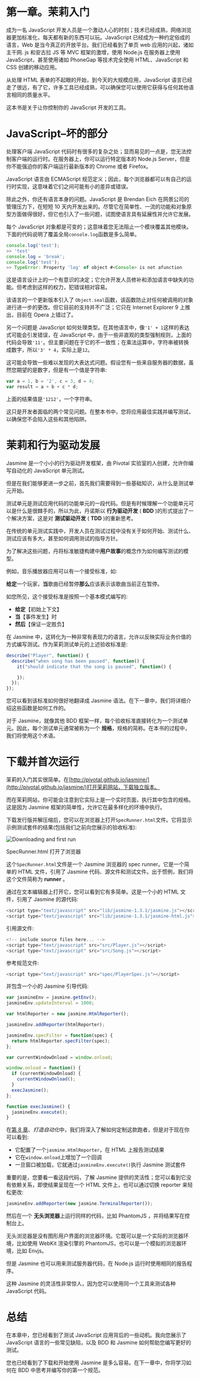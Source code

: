 # 第一章。茉莉入门

成为一名 JavaScript 开发人员是一个激动人心的时刻；技术已经成熟，网络浏览器更加标准化，每天都有新的东西可以玩。JavaScript 已经成为一种约定俗成的语言，Web 是当今真正的开放平台。我们已经看到了单页 web 应用的兴起，诸如主干网. js 和安古拉 JS 等 MVC 框架的激增，使用 Node.js 在服务器上使用 JavaScript，甚至使用诸如 PhoneGap 等技术完全使用 HTML、JavaScript 和 CSS 创建的移动应用。

从处理 HTML 表单的不起眼的开始，到今天的大规模应用，JavaScript 语言已经走了很远，有了它，许多工具已经成熟，可以确保您可以使用它获得与任何其他语言相同的质量水平。

这本书是关于让你控制你的 JavaScript 开发的工具。

# JavaScript–坏的部分

处理客户端 JavaScript 代码时有很多的复杂之处；显而易见的一点是，您无法控制客户端的运行时。在服务器上，你可以运行特定版本的 Node.js Server，但是你不能强迫你的客户端运行最新版本的 Chrome 或者 Firefox。

JavaScript 语言由 ECMAScript 规范定义；因此，每个浏览器都可以有自己的运行时实现，这意味着它们之间可能有小的差异或错误。

除此之外，你还有语言本身的问题。JavaScript 是 Brendan Eich 在网景公司的管理压力下，在短短 10 天内开发出来的。尽管它在简单性、一流的功能和对象原型方面做得很好，但它也引入了一些问题，试图使语言具有延展性并允许它发展。

每个 JavaScript 对象都是可变的；这意味着您无法阻止一个模块覆盖其他模块。下面的代码说明了覆盖全局`console.log`函数是多么简单。

```js
console.log('test');
>> 'test'
console.log = 'break';
console.log('test');
>> TypeError: Property 'log' of object #<Console> is not afunction
```

这是语言设计上的一个有意识的决定；它允许开发人员修补和添加语言中缺失的功能。但考虑到这样的权力，犯错误相对容易。

该语言的一个更新版本引入了 `Object.seal`函数，该函数防止对任何被调用的对象进行进一步的更改。但它目前的支持并不广泛；它只在 Internet Explorer 9 上推出，目前在 Opera 上错过了。

另一个问题是 JavaScript 如何处理类型。在其他语言中，像`'1' + 1`这样的表达式可能会引发错误，在 JavaScript 中，由于一些非直观的类型强制规则，上面的代码会导致`'11'`。但主要问题在于它的不一致性；在乘法运算中，字符串被转换成数字，所以`'3' * 4`，实际上是`12`。

这可能会导致一些难以发现的大表达式问题。假设您有一些来自服务器的数据，虽然您期望的是数字，但是有一个值是字符串:

```js
var a = 1, b = '2', c = 3, d = 4;
var result = a + b + c * d;
```

上面的结果值是`'1212'`，一个字符串。

这只是开发者面临的两个常见问题。在整本书中，您将应用最佳实践并编写测试，以确保您不会陷入这些和其他陷阱。

# 茉莉和行为驱动发展

Jasmine 是一个小小的行为驱动开发框架，由 Pivotal 实验室的人创建，允许你编写自动化的 JavaScript 单元测试。

但是在我们能够更进一步之前，首先我们需要得到一些基础知识，从什么是测试单元开始。

测试单元是测试应用代码的功能单元的一段代码。但是有时候理解一个功能单元可以是什么是很棘手的，所以为此，丹诺斯以 **行为驱动开发** ( **BDD** )的形式提出了一个解决方案，这是对 **测试驱动开发** ( **TDD** )的重新思考。

在传统的单元测试实践中，开发人员在测试过程中没有关于如何开始、测试什么、测试应该有多大，甚至如何调用测试的指导方针。

为了解决这些问题，丹将标准敏捷构建中**用户故事**的概念作为如何编写测试的模型。

例如，音乐播放器应用可以有一个接受标准，如:

**给定**一个玩家，**当**歌曲已经暂停**那么**应该表示该歌曲当前正在暂停。

如您所见，这个接受标准是按照一个基本模式编写的:

*   **给定**【初始上下文】
*   **当**【事件发生】时
*   **然后**【保证一定胜负】

在 Jasmine 中，这转化为一种非常有表现力的语言，允许以反映实际业务价值的方式编写测试。作为茉莉测试单元的上述验收标准是:

```js
describe("Player", function() {
  describe("when song has been paused", function() {
    it("should indicate that the song is paused", function() {

    });
  });
});
```

您可以看到该标准如何很好地翻译成 Jasmine 语法。在下一章中，我们将详细介绍这些函数是如何工作的。

对于 Jasmine，就像其他 BDD 框架一样，每个验收标准直接转化为一个测试单元。因此，每个测试单元通常被称为一个 **规格**，规格的简称。在本书的过程中，我们将使用这个术语。

# 下载并首次运行

茉莉的入门其实很简单。在[http://pivotal.github.io/jasmine/](http://pivotal.github.io/jasmine/)打开茉莉网站，下载独立版本。

而在茉莉网站，你可能会注意到它实际上是一个实时页面，执行其中包含的规格。这是因为 Jasmine 框架的简单性，允许它在最多样化的环境中执行。

下载发行版并解压缩后，您可以在浏览器上打开`SpecRunner.html`文件。它将显示示例测试套件的结果(包括我们之前向您展示的验收标准):

![Downloading and first run](img/7204_01_01.jpg)

SpecRunner.html 打开了浏览器

这个`SpecRunner.html`文件是一个 Jasmine 浏览器的 spec runner。它是一个简单的 HTML 文件，引用了 Jasmine 代码、源文件和测试文件。出于惯例，我们将这个文件简称为 **runner** 。

通过在文本编辑器上打开它，您可以看到它有多简单。这是一个小的 HTML 文件，引用了 Jasmine 的源代码:

```js
<script type="text/javascript" src="lib/jasmine-1.3.1/jasmine.js"></script>
<script type="text/javascript" src="lib/jasmine-1.3.1/jasmine-html.js"></script>
```

引用源文件:

```js
<!-- include source files here... -->
<script type="text/javascript" src="src/Player.js"></script>
<script type="text/javascript" src="src/Song.js"></script>
```

参考规范文件:

```js
<script type="text/javascript" src="spec/PlayerSpec.js"></script>
```

并包含一个小的 Jasmine 引导代码:

```js
var jasmineEnv = jasmine.getEnv();
jasmineEnv.updateInterval = 1000;

var htmlReporter = new jasmine.HtmlReporter();

jasmineEnv.addReporter(htmlReporter);

jasmineEnv.specFilter = function(spec) {
  return htmlReporter.specFilter(spec);
};

var currentWindowOnload = window.onload;

window.onload = function() {
  if (currentWindowOnload) {
    currentWindowOnload();
  }
  execJasmine();
};

function execJasmine() {
  jasmineEnv.execute();
}
```

在[第 8 章](8.html "Chapter 8. Build Automation")、*打造自动化*中，我们将深入了解如何定制这款跑者，但是对于现在你可以看到:

*   它配置了一个`jasmine.HtmlReporter`，在 HTML 上报告测试结果
*   它在`window.onload`上增加了一个回调
*   一旦窗口被加载，它就通过`jasmineEnv.execute()`执行 Jasmine 测试套件

重要的是，您要看一看这段代码，了解 Jasmine 提供的灵活性；您可以看到它没有依赖关系，即使结果呈现在一个 HTML 文件上，也可以通过切换 reporter 来轻松更改:

```js
jasmineEnv.addReporter(new jasmine.TerminalReporter());
```

然后在一个 **无头浏览器**上运行同样的代码，比如 PhantomJS ，并将结果写在控制台上。

无头浏览器是没有图形用户界面的浏览器环境。它既可以是一个实际的浏览器环境，比如使用 WebKit 渲染引擎的 PhantomJS，也可以是一个模拟的浏览器环境，比如 Envjs。

但是 Jasmine 也可以用来测试服务器代码，在 Node.js 运行时使用相同的报告程序。

这种 Jasmine 的灵活性非常惊人，因为您可以使用同一个工具来测试各种 JavaScript 代码。

# 总结

在本章中，您已经看到了测试 JavaScript 应用背后的一些动机。我向您展示了 JavaScript 语言的一些常见缺陷，以及 BDD 和 Jasmine 如何帮助您编写更好的测试。

您也已经看到了下载和开始使用 Jasmine 是多么容易。在下一章中，你将学习如何在 BDD 中思考并编写你的第一个规范。